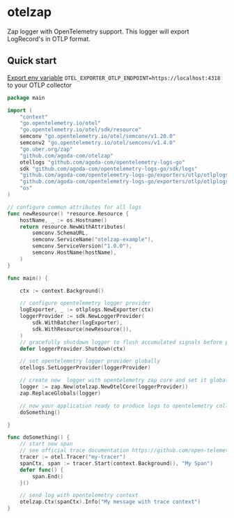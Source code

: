 # otelzap

Zap logger with OpenTelemetry support. This logger will export LogRecord's in OTLP format.

## Quick start

[Export env variable](https://opentelemetry.io/docs/concepts/sdk-configuration/otlp-exporter-configuration/#otel_exporter_otlp_endpoint)  `OTEL_EXPORTER_OTLP_ENDPOINT=https://localhost:4318`
to your OTLP collector

```go
package main

import (
	"context"
	"go.opentelemetry.io/otel"
	"go.opentelemetry.io/otel/sdk/resource"
	semconv "go.opentelemetry.io/otel/semconv/v1.20.0"
	semconv2 "go.opentelemetry.io/otel/semconv/v1.4.0"
	"go.uber.org/zap"
	"github.com/agoda-com/otelzap"
	otellogs "github.com/agoda-com/opentelemetry-logs-go"
	sdk "github.com/agoda-com/opentelemetry-logs-go/sdk/logs"
	"github.com/agoda-com/opentelemetry-logs-go/exporters/otlp/otlplogs"
	"github.com/agoda-com/opentelemetry-logs-go/exporters/otlp/otlplogs/otlplogshttp"
	"os"
)

// configure common attributes for all logs 
func newResource() *resource.Resource {
	hostName, _ := os.Hostname()
	return resource.NewWithAttributes(
		semconv.SchemaURL,
		semconv.ServiceName("otelzap-example"),
		semconv.ServiceVersion("1.0.0"),
		semconv.HostName(hostName),
	)
}

func main() {

	ctx := context.Background()

	// configure opentelemetry logger provider
	logExporter, _ := otlplogs.NewExporter(ctx)
	loggerProvider := sdk.NewLoggerProvider(
		sdk.WithBatcher(logExporter),
		sdk.WithResource(newResource()),
	)
	// gracefully shutdown logger to flush accumulated signals before program finish
	defer loggerProvider.Shutdown(ctx)

	// set opentelemetry logger provider globally 
	otellogs.SetLoggerProvider(loggerProvider)

	// create new  logger with opentelemetry zap core and set it globally
	logger := zap.New(otelzap.NewOtelCore(loggerProvider))
	zap.ReplaceGlobals(logger)

	// now your application ready to produce logs to opentelemetry collector
	doSomething()

}

func doSomething() {
	// start new span
	// see official trace documentation https://github.com/open-telemetry/opentelemetry-go
	tracer := otel.Tracer("my-tracer")
	spanCtx, span := tracer.Start(context.Background(), "My Span")
	defer func() {
		span.End()
	}()

	// send log with opentelemetry context
	otelzap.Ctx(spanCtx).Info("My message with trace context")
}

```
